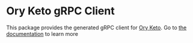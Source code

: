 # Ory Keto gRPC Client

This package provides the generated gRPC client for [Ory Keto](https://ory.sh/keto).
Go to [the documentation](https://ory.sh/keto/docs) to learn more
